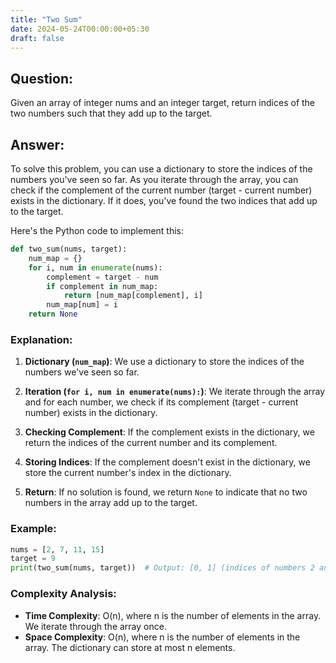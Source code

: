 ```yaml
---
title: "Two Sum"
date: 2024-05-24T00:00:00+05:30
draft: false
---
```

## Question: 
Given an array of integer nums and an integer target, return indices of the two numbers such that they add up to the target.

## Answer: 
To solve this problem, you can use a dictionary to store the indices of the numbers you've seen so far. As you iterate through the array, you can check if the complement of the current number (target - current number) exists in the dictionary. If it does, you've found the two indices that add up to the target.

Here's the Python code to implement this:

```python
def two_sum(nums, target):
    num_map = {}
    for i, num in enumerate(nums):
        complement = target - num
        if complement in num_map:
            return [num_map[complement], i]
        num_map[num] = i
    return None
```

### Explanation:

1. **Dictionary (`num_map`)**: We use a dictionary to store the indices of the numbers we've seen so far.

2. **Iteration (`for i, num in enumerate(nums):`)**: We iterate through the array and for each number, we check if its complement (target - current number) exists in the dictionary.

3. **Checking Complement**: If the complement exists in the dictionary, we return the indices of the current number and its complement.

4. **Storing Indices**: If the complement doesn't exist in the dictionary, we store the current number's index in the dictionary.

5. **Return**: If no solution is found, we return `None` to indicate that no two numbers in the array add up to the target.

### Example:

```python
nums = [2, 7, 11, 15]
target = 9
print(two_sum(nums, target))  # Output: [0, 1] (indices of numbers 2 and 7)
```

### Complexity Analysis:

- **Time Complexity**: O(n), where n is the number of elements in the array. We iterate through the array once.
- **Space Complexity**: O(n), where n is the number of elements in the array. The dictionary can store at most n elements.
